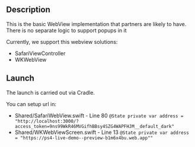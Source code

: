 ## Description
This is the basic WebView implementation that partners are likely to have. There is no separate logic to support popups in it

Currently, we support this webview solutions:
* SafariViewController
* WKWebView

## Launch
The launch is carried out via Cradle.

You can setup url in:
* Shared/SafariWebView.swift - Line 80 `@State private var address = "http://localhost:3000/?access_token=9ns99WkR46MVGifhBBsy4SZG4WAPFHJM__default_dark"`
* Shared/WKWebViewScreen.swift - Line 13 `@State private var address = "https://ps4-live-demo--preview-b1m6x4bu.web.app""`
